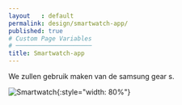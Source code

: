 ```yaml
---
layout   : default
permalink: design/smartwatch-app/
published: true
# Custom Page Variables
# ─────────────────────
title: Smartwatch-app
---
```


We zullen gebruik maken van de samsung gear s.

![Smartwatch](http://127.0.0.1:4000/1718-nmd3-project/images/wireflow2.png){:style="width: 80%"}